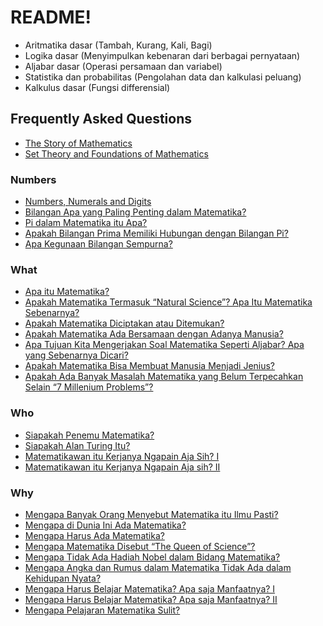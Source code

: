 # README!
* Aritmatika dasar (Tambah, Kurang, Kali, Bagi)
* Logika dasar (Menyimpulkan kebenaran dari berbagai pernyataan)
* Aljabar dasar (Operasi persamaan dan variabel)
* Statistika dan probabilitas (Pengolahan data dan kalkulasi peluang)
* Kalkulus dasar (Fungsi differensial)
## Frequently Asked Questions
* [The Story of Mathematics](https://www.storyofmathematics.com/)
* [Set Theory and Foundations of Mathematics](http://settheory.net)
### Numbers
* [Numbers, Numerals and Digits](https://www.mathsisfun.com/numbers/numbers-numerals-digits.html)
* [Bilangan Apa yang Paling Penting dalam Matematika?](https://anakbertanya.com/bilangan-apa-yang-paling-penting-dalam-matematika/)
* [Pi dalam Matematika itu Apa?](https://anakbertanya.com/pi-dalam-matematika-itu-apa/)
* [Apakah Bilangan Prima Memiliki Hubungan dengan Bilangan Pi?](https://anakbertanya.com/apakah-bilangan-prima-memiliki-hubungan-dengan-bilangan-pi/)
* [Apa Kegunaan Bilangan Sempurna?](https://anakbertanya.com/apa-kegunaan-bilangan-sempurna/)
### What
* [Apa itu Matematika?](https://anakbertanya.com/apa-itu-matematika/)
* [Apakah Matematika Termasuk “Natural Science”? Apa Itu Matematika Sebenarnya?](https://anakbertanya.com/apakah-matematika-termasuk-natural-science-apa-itu-matematika-sebenarnya/)
* [Apakah Matematika Diciptakan atau Ditemukan?](https://anakbertanya.com/apakah-matematika-diciptakan-atau-ditemukan/)
* [Apakah Matematika Ada Bersamaan dengan Adanya Manusia?](https://anakbertanya.com/apakah-matematika-ada-bersamaan-dengan-adanya-manusia/)
* [Apa Tujuan Kita Mengerjakan Soal Matematika Seperti Aljabar? Apa yang Sebenarnya Dicari?](https://anakbertanya.com/apa-tujuan-kita-mengerjakan-soal-matematika-seperti-aljabar-apa-yang-sebenarnya-dicari/)
* [Apakah Matematika Bisa Membuat Manusia Menjadi Jenius?](https://anakbertanya.com/apakah-matematika-bisa-membuat-manusia-menjadi-jenius/)
* [Apakah Ada Banyak Masalah Matematika yang Belum Terpecahkan Selain “7 Millenium Problems”?](https://anakbertanya.com/apakah-ada-banyak-masalah-matematika-yang-belum-terpecahkan-selain-7-millenium-problems/)
### Who
* [Siapakah Penemu Matematika?](https://anakbertanya.com/siapakah-penemu-matematika/)
* [Siapakah Alan Turing Itu?](https://anakbertanya.com/siapakah-alan-turing-itu/)
* [Matematikawan itu Kerjanya Ngapain Aja Sih? I](https://anakbertanya.com/matematikawan-itu-kerjanya-ngapain-aja-sih/)
* [Matematikawan itu Kerjanya Ngapain Aja sih? II](https://anakbertanya.com/matematikawan-itu-kerjanya-ngapain-aja-sih-ii/)
### Why
* [Mengapa Banyak Orang Menyebut Matematika itu Ilmu Pasti?](https://anakbertanya.com/mengapa-banyak-orang-menyebut-matematika-itu-ilmu-pasti/)
* [Mengapa di Dunia Ini Ada Matematika?](https://anakbertanya.com/mengapa-di-dunia-ini-ada-matematika/)
* [Mengapa Harus Ada Matematika?](https://anakbertanya.com/mengapa-harus-ada-matematika/)
* [Mengapa Matematika Disebut “The Queen of Science”?](https://anakbertanya.com/mengapa-matematika-disebut-the-queen-of-science/)
* [Mengapa Tidak Ada Hadiah Nobel dalam Bidang Matematika?](https://anakbertanya.com/mengapa-tidak-ada-hadiah-nobel-dalam-bidang-matematika/)
* [Mengapa Angka dan Rumus dalam Matematika Tidak Ada dalam Kehidupan Nyata?](https://anakbertanya.com/mengapa-angka-dan-rumus-dalam-matematika-tidak-ada-dalam-kehidupan-nyata/)
* [Mengapa Harus Belajar Matematika? Apa saja Manfaatnya? I](https://anakbertanya.com/mengapa-harus-belajar-matematika-apa-saja-manfaatnya/)
* [Mengapa Harus Belajar Matematika? Apa saja Manfaatnya? II](https://anakbertanya.com/mengapa-harus-belajar-matematika-apa-saja-manfaatnya-g-ii/)
* [Mengapa Pelajaran Matematika Sulit?](https://anakbertanya.com/mengapa-pelajaran-matematika-sulit/)
